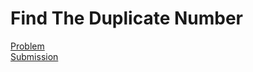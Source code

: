 # Find The Duplicate Number
[Problem](https://leetcode.com/problems/find-the-duplicate-number/description/)  
[Submission](../../../results/FindTheDuplicateNumberSubmission.png)